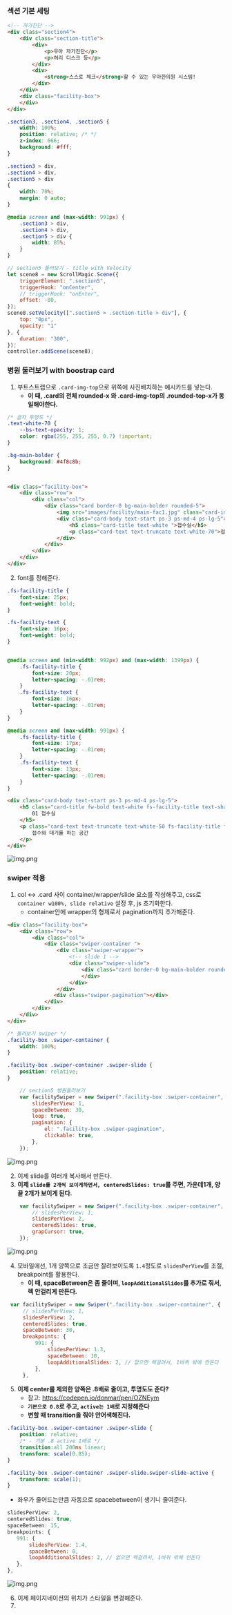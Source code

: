 ### 섹션 기본 세팅

```html
<!-- 자가진단 -->
<div class="section4">
    <div class="section-title">
        <div>
            <p>우아 자가진단</p>
            <p>허리 디스크 등</p>
        </div>
        <div>
            <strong>스스로 체크</strong>할 수 있는 우아한의원 시스템!
        </div>
    </div>
    <div class="facility-box">
    </div>
</div>
```

```css
.section3, .section4, .section5 {
    width: 100%;
    position: relative; /* */
    z-index: 666;
    background: #fff;
}

.section3 > div,
.section4 > div,
.section5 > div
{
    width: 70%;
    margin: 0 auto;
}

@media screen and (max-width: 991px) {
    .section3 > div,
    .section4 > div,
    .section5 > div {
        width: 85%;
    }
}
```

```js
// section5 둘러보기 - title with Velocity
let scene8 = new ScrollMagic.Scene({
    triggerElement: ".section5",
    triggerHook: "onCenter",
    // triggerHook: "onEnter",
    offset: -80,
});
scene8.setVelocity([".section5 > .section-title > div"], {
    top: "0px",
    opacity: "1"
}, {
    duration: "300",
});
controller.addScene(scene8);
```

### 병원 둘러보기 with boostrap card
1. 부트스트랩으로 `.card-img-top`으로 위쪽에 사진배치하는 예시카드를 넣는다.
    - **이 때, .card의 전체 rounded-x 와 .card-img-top의 .rounded-top-x가 동일해야한다.**
```css
/* 글자 투명도 */
.text-white-70 {
    --bs-text-opacity: 1;
    color: rgba(255, 255, 255, 0.7) !important;
}
```
```css
.bg-main-bolder {
    background: #4f8c8b;
}
```
```html

<div class="facility-box">
    <div class="row">
        <div class="col">
            <div class="card border-0 bg-main-bolder rounded-5">
                <img src="images/facility/main-fac1.jpg" class="card-img-top rounded-top-5 " alt="...">
                <div class="card-body text-start ps-3 ps-md-4 ps-lg-5">
                    <h5 class="card-title text-white ">접수실</h5>
                    <p class="card-text text-truncate text-white-70">접수와 대기를 하는 공간</p>
                </div>
            </div>
        </div>
    </div>
</div>
```
2. font를 정해준다.
```css
.fs-facility-title {
    font-size: 25px;
    font-weight: bold;
}

.fs-facility-text {
    font-size: 16px;
    font-weight: bold;
}


@media screen and (min-width: 992px) and (max-width: 1399px) {
    .fs-facility-title {
        font-size: 20px;
        letter-spacing: -.01rem;
    }
    .fs-facility-text {
        font-size: 16px;
        letter-spacing: -.01rem;
    }
}

@media screen and (max-width: 991px) {
    .fs-facility-title {
        font-size: 17px;
        letter-spacing: -.01rem;
    }
    .fs-facility-text {
        font-size: 13px;
        letter-spacing: -.01rem;
    }
}
```

```html
<div class="card-body text-start ps-3 ps-md-4 ps-lg-5">
    <h5 class="card-title fw-bold text-white fs-facility-title text-shadow">
        01 접수실
    </h5>
    <p class="card-text text-truncate text-white-50 fs-facility-title fs-facility-text">
        접수와 대기를 하는 공간
    </p>
</div>
```

![img.png](../ui/300.png)


### swiper 적용

1. col <-> .card 사이 container/wrapper/slide 요소를 작성해주고, css로 `container w100%, slide relative` 설정 후, js 초기화한다.
   - container안에 wrapper의 형제로서 pagination까지 추가해준다.
```html
<div class="facility-box">
    <div class="row">
        <div class="col">
            <div class="swiper-container ">
                <div class="swiper-wrapper">
                    <!-- slide 1 -->
                    <div class="swiper-slide">
                        <div class="card border-0 bg-main-bolder rounded-5">
                        </div>
                    </div>
                </div>
               <div class="swiper-pagination"></div>
            </div>
        </div>
    </div>
</div>
```
```css
/* 둘러보기 swiper */
.facility-box .swiper-container {
    width: 100%;
}

.facility-box .swiper-container .swiper-slide {
    position: relative;
}
```
```js
    // section5 병원둘러보기
    var facilitySwiper = new Swiper(".facility-box .swiper-container", {
        slidesPerView: 1,
        spaceBetween: 30,
        loop: true,
        pagination: {
            el: ".facility-box .swiper-pagination",
            clickable: true,
        },
    });
```
![img.png](301.png)



2. 이제 slide를 여러개 복사해서 만든다.
3. **이제 `slide를 2개씩 보이게하면서, centeredSlides: true`를 주면, 가운데1개, 양끝 2개가 보이게 된다.**
```js
    var facilitySwiper = new Swiper(".facility-box .swiper-container", {
        // slidesPerView: 1,
        slidesPerView: 2,
        centeredSlides: true,
        grapCursor: true,
    });
```

![img.png](../ui/302.png)

4. 모바일에선, 1개 양쪽으로 조금만 잘려보이도록 `1.4`정도로 `slidesPerView`를 조절, breakpoint를 활용한다.
   - **이 때, spaceBetween은 좀 줄이며, `loopAdditionalSlides`를 추가로 줘서, 렉 안걸리게 만든다.**
```js
 var facilitySwiper = new Swiper(".facility-box .swiper-container", {
     // slidesPerView: 1,
     slidesPerView: 2,
     centeredSlides: true,
     spaceBetween: 30,
     breakpoints: {
         991: {
             slidesPerView: 1.3,
             spaceBetween: 10,
             loopAdditionalSlides: 2, // 없으면 렉걸려서, 1바퀴 밖에 안돈다
         },
     },
```

5. **이제 center를 제외한 양쪽은 .8배로 줄이고, 투명도도 준다?**
   - 참고: https://codepen.io/donmar/pen/OZNEym
   - **`기본으로 0.8`로 주고, `active는 1배`로 지정해준다**
   - **변할 때 transition을 줘야 안어색해진다.**
```css
.facility-box .swiper-container .swiper-slide {
    position: relative;
    /* - 기본 .8 active 1배로 */
    transition:all 200ms linear;
    transform: scale(0.85);
}

.facility-box .swiper-container .swiper-slide.swiper-slide-active {
    transform: scale(1);
}
```
- 좌우가 줄어드는만큼 자동으로 spacebetween이 생기니 줄여준다.
```js
slidesPerView: 2,
centeredSlides: true,
spaceBetween: 15,
breakpoints: {
   991: {
       slidesPerView: 1.4,
       spaceBetween: 0,
       loopAdditionalSlides: 2, // 없으면 렉걸려서, 1바퀴 밖에 안돈다
   },
},
```

![img.png](303.png)


6. 이제 페이지네이션의 위치가 스타일을 변경해준다.
7. 
